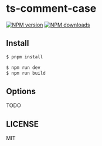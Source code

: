 # ts-comment-case

[![NPM version](https://img.shields.io/npm/v/ts-comment-case.svg?style=flat)](https://npmjs.com/package/ts-comment-case)
[![NPM downloads](http://img.shields.io/npm/dm/ts-comment-case.svg?style=flat)](https://npmjs.com/package/ts-comment-case)

## Install

```bash
$ pnpm install
```

```bash
$ npm run dev
$ npm run build
```

## Options

TODO

## LICENSE

MIT
